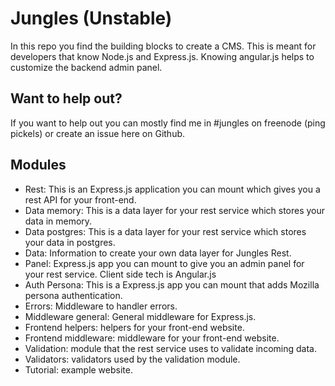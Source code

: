 # Jungles (Unstable)

In this repo you find the building blocks to create a CMS. This is meant for developers that know Node.js and Express.js. Knowing angular.js helps to customize the backend admin panel.

## Want to help out?

If you want to help out you can mostly find me in #jungles on freenode (ping pickels) or create an issue here on Github.

## Modules

- Rest: This is an Express.js application you can mount which gives you a rest API for your front-end.
- Data memory: This is a data layer for your rest service which stores your data in memory.
- Data postgres: This is a data layer for your rest service which stores your data in postgres.
- Data: Information to create your own data layer for Jungles Rest.
- Panel: Express.js app you can mount to give you an admin panel for your rest service. Client side tech is Angular.js
- Auth Persona: This is a Express.js app you can mount that adds Mozilla persona authentication.
- Errors: Middleware to handler errors.
- Middleware general: General middleware for Express.js.
- Frontend helpers: helpers for your front-end website. 
- Frontend middleware: middleware for your front-end website.
- Validation: module that the rest service uses to validate incoming data.
- Validators: validators used by the validation module.
- Tutorial: example website.
